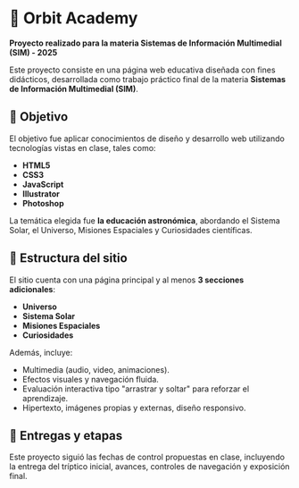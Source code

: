 # 🌌 Orbit Academy

**Proyecto realizado para la materia Sistemas de Información Multimedial (SIM) - 2025**

Este proyecto consiste en una página web educativa diseñada con fines didácticos, desarrollada como trabajo práctico final de la materia **Sistemas de Información Multimedial (SIM)**.

## 🎯 Objetivo

El objetivo fue aplicar conocimientos de diseño y desarrollo web utilizando tecnologías vistas en clase, tales como:

- **HTML5**
- **CSS3**
- **JavaScript**
- **Illustrator**
- **Photoshop**

La temática elegida fue **la educación astronómica**, abordando el Sistema Solar, el Universo, Misiones Espaciales y Curiosidades científicas.

## 🧩 Estructura del sitio

El sitio cuenta con una página principal y al menos **3 secciones adicionales**:

- **Universo**
- **Sistema Solar**
- **Misiones Espaciales**
- **Curiosidades**

Además, incluye:

- Multimedia (audio, video, animaciones).
- Efectos visuales y navegación fluida.
- Evaluación interactiva tipo "arrastrar y soltar" para reforzar el aprendizaje.
- Hipertexto, imágenes propias y externas, diseño responsivo.

## 📆 Entregas y etapas

Este proyecto siguió las fechas de control propuestas en clase, incluyendo la entrega del tríptico inicial, avances, controles de navegación y exposición final.
